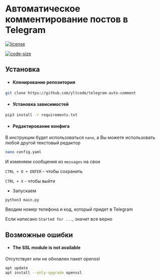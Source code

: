 # Автоматическое комментирование постов в Telegram

[![license](https://shields.io/github/license/yltcode/telegram-auto-comment?style=flat-square&color=blue)](https://www.gnu.org/licenses/quick-guide-gplv3.ru.html)

[![code-size](https://shields.io/github/languages/code-size/yltcode/telegram-auto-comment?style=flat-square&color=orange)](https://github.com/yltcode/telegram-auto-comment)

## Установка
- #### Клонирование репозитория

```sh
git clone https://github.com/yltcode/telegram-auto-comment
```

- #### Установка зависимостей

```sh
pip3 install -r requirements.txt
```

- #### Редактирование конфига

В инструкции будет использоваться `nano`, а Вы можете использовать любой другой текстовый редактор

```sh
nano config.yaml
```

И изменяем сообщения из `messages` на свои

`CTRL + O + ENTER` - чтобы сохранить

`CTRL + X` - чтобы выйти

- Запускаем

```sh
python3 main.py
```

Вводим номер телефона и код, который придет в Telegram

Если написано `Started for ...`, значит все верно

## Возможные ошибки

- #### The SSL module is not available

Отсутствует или не обновлен пакет openssl

```sh
apt update
apt install --only-upgrade openssl
```
